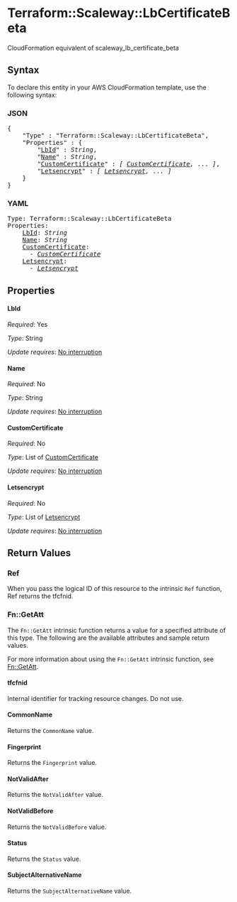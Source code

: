 # Terraform::Scaleway::LbCertificateBeta

CloudFormation equivalent of scaleway_lb_certificate_beta

## Syntax

To declare this entity in your AWS CloudFormation template, use the following syntax:

### JSON

<pre>
{
    "Type" : "Terraform::Scaleway::LbCertificateBeta",
    "Properties" : {
        "<a href="#lbid" title="LbId">LbId</a>" : <i>String</i>,
        "<a href="#name" title="Name">Name</a>" : <i>String</i>,
        "<a href="#customcertificate" title="CustomCertificate">CustomCertificate</a>" : <i>[ <a href="customcertificate.md">CustomCertificate</a>, ... ]</i>,
        "<a href="#letsencrypt" title="Letsencrypt">Letsencrypt</a>" : <i>[ <a href="letsencrypt.md">Letsencrypt</a>, ... ]</i>
    }
}
</pre>

### YAML

<pre>
Type: Terraform::Scaleway::LbCertificateBeta
Properties:
    <a href="#lbid" title="LbId">LbId</a>: <i>String</i>
    <a href="#name" title="Name">Name</a>: <i>String</i>
    <a href="#customcertificate" title="CustomCertificate">CustomCertificate</a>: <i>
      - <a href="customcertificate.md">CustomCertificate</a></i>
    <a href="#letsencrypt" title="Letsencrypt">Letsencrypt</a>: <i>
      - <a href="letsencrypt.md">Letsencrypt</a></i>
</pre>

## Properties

#### LbId

_Required_: Yes

_Type_: String

_Update requires_: [No interruption](https://docs.aws.amazon.com/AWSCloudFormation/latest/UserGuide/using-cfn-updating-stacks-update-behaviors.html#update-no-interrupt)

#### Name

_Required_: No

_Type_: String

_Update requires_: [No interruption](https://docs.aws.amazon.com/AWSCloudFormation/latest/UserGuide/using-cfn-updating-stacks-update-behaviors.html#update-no-interrupt)

#### CustomCertificate

_Required_: No

_Type_: List of <a href="customcertificate.md">CustomCertificate</a>

_Update requires_: [No interruption](https://docs.aws.amazon.com/AWSCloudFormation/latest/UserGuide/using-cfn-updating-stacks-update-behaviors.html#update-no-interrupt)

#### Letsencrypt

_Required_: No

_Type_: List of <a href="letsencrypt.md">Letsencrypt</a>

_Update requires_: [No interruption](https://docs.aws.amazon.com/AWSCloudFormation/latest/UserGuide/using-cfn-updating-stacks-update-behaviors.html#update-no-interrupt)

## Return Values

### Ref

When you pass the logical ID of this resource to the intrinsic `Ref` function, Ref returns the tfcfnid.

### Fn::GetAtt

The `Fn::GetAtt` intrinsic function returns a value for a specified attribute of this type. The following are the available attributes and sample return values.

For more information about using the `Fn::GetAtt` intrinsic function, see [Fn::GetAtt](https://docs.aws.amazon.com/AWSCloudFormation/latest/UserGuide/intrinsic-function-reference-getatt.html).

#### tfcfnid

Internal identifier for tracking resource changes. Do not use.

#### CommonName

Returns the <code>CommonName</code> value.

#### Fingerprint

Returns the <code>Fingerprint</code> value.

#### NotValidAfter

Returns the <code>NotValidAfter</code> value.

#### NotValidBefore

Returns the <code>NotValidBefore</code> value.

#### Status

Returns the <code>Status</code> value.

#### SubjectAlternativeName

Returns the <code>SubjectAlternativeName</code> value.

